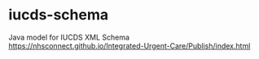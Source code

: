 # iucds-schema

Java model for IUCDS XML Schema https://nhsconnect.github.io/Integrated-Urgent-Care/Publish/index.html